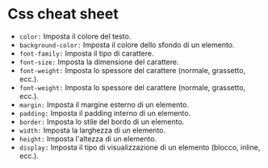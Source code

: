 <!-- @format -->

# Css cheat sheet

- `color:` Imposta il colore del testo.
- `background-color:` Imposta il colore dello sfondo di un elemento.
- `font-family:` Imposta il tipo di carattere.
- `font-size:` Imposta la dimensione del carattere.
- `font-weight:` Imposta lo spessore del carattere (normale, grassetto, ecc.).
- `font-weight:` Imposta lo spessore del carattere (normale, grassetto, ecc.).
- `margin:` Imposta il margine esterno di un elemento.
- `padding:` Imposta il padding interno di un elemento.
- `border:` Imposta lo stile del bordo di un elemento.
- `width:` Imposta la larghezza di un elemento.
- `height:` Imposta l'altezza di un elemento.
- `display:` Imposta il tipo di visualizzazione di un elemento (blocco, inline, ecc.).
